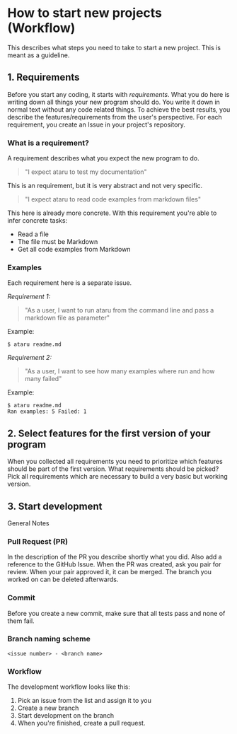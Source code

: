 # How to start new projects (Workflow)
This describes what steps you need to take to start a new project. This is meant as a guideline.

## 1. Requirements

Before you start any coding, it starts with *requirements*. What you do here is writing down all things your new program should do. You write it down in normal text without any code related things. To achieve the best results, you describe the features/requirements from the user's perspective. For each requirement, you create an Issue in your project's repository.

### What is a requirement?
A requirement describes what you expect the new program to do.

> "I expect ataru to test my documentation"

This is an requirement, but it is very abstract and not very specific. 

> "I expect ataru to read code examples from markdown files"

This here is already more concrete. With this requirement you're able to infer concrete tasks:

- Read a file
- The file must be Markdown
- Get all code examples from Markdown


### Examples
Each requirement here is a separate issue.

*Requirement 1:*

> "As a user, I want to run ataru from the command line and pass a markdown file as parameter"

Example: 
```
$ ataru readme.md
```

*Requirement 2:*

> "As a user, I want to see how many examples where run and how many failed"

Example:
```
$ ataru readme.md
Ran examples: 5 Failed: 1
```

## 2. Select features for the first version of your program

When you collected all requirements you need to prioritize which features should be part of the first version. What requirements should be picked?
Pick all requirements which are necessary to build a very basic but working version.

## 3. Start development

General Notes

### Pull Request (PR)
In the description of the PR you describe shortly what you did. Also add a reference to the GitHub Issue. When the PR was created, ask you pair for review. When your pair approved it, it can be merged. The branch you worked on can be deleted afterwards.

### Commit
Before you create a new commit, make sure that all tests pass and none of them fail.

### Branch naming scheme

`<issue number> - <branch name>`

### Workflow

The development workflow looks like this:

1. Pick an issue from the list and assign it to you
2. Create a new branch
3. Start development on the branch
4. When you're finished, create a pull request.
